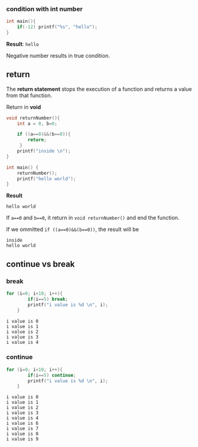 ### condition with int number

```c
int main(){
	if(-12) printf("%s", "hello");
}
```
**Result**: ``hello``

Negative number results in true condition.

## return

The **return statement** stops the execution of a function and returns a value from that function.

Return in **void**

```c
void returnNumber(){
	int a = 0, b=0;

	if ((a==0)&&(b==0)){
	 	return;
	 }
	printf("inside \n");
}

int main() {
	returnNumber();
	printf("hello world");
}
```

**Result**

```
hello world
```

If ``a==0`` and ``b==0``, it return in ``void returnNumber()`` and end the function.

If we ommitted ``if ((a==0)&&(b==0))``, the result will be

```
inside
hello world
```

## continue vs break

### break

```c
for (i=0; i<10; i++){
		if(i==5) break;
		printf("i value is %d \n", i);
	}
```

```
i value is 0 
i value is 1 
i value is 2 
i value is 3 
i value is 4 
```

### continue

```c
for (i=0; i<10; i++){
		if(i==5) continue;
		printf("i value is %d \n", i);
	}
```

```
i value is 0 
i value is 1 
i value is 2 
i value is 3 
i value is 4 
i value is 6 
i value is 7 
i value is 8 
i value is 9 
```